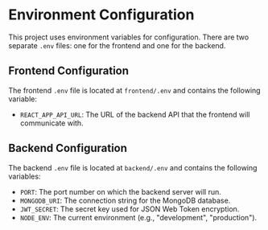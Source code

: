 # Environment Configuration

This project uses environment variables for configuration. There are two separate `.env` files: one for the frontend and one for the backend.

## Frontend Configuration

The frontend `.env` file is located at `frontend/.env` and contains the following variable:

- `REACT_APP_API_URL`: The URL of the backend API that the frontend will communicate with.

## Backend Configuration

The backend `.env` file is located at `backend/.env` and contains the following variables:

- `PORT`: The port number on which the backend server will run.
- `MONGODB_URI`: The connection string for the MongoDB database.
- `JWT_SECRET`: The secret key used for JSON Web Token encryption.
- `NODE_ENV`: The current environment (e.g., "development", "production").
